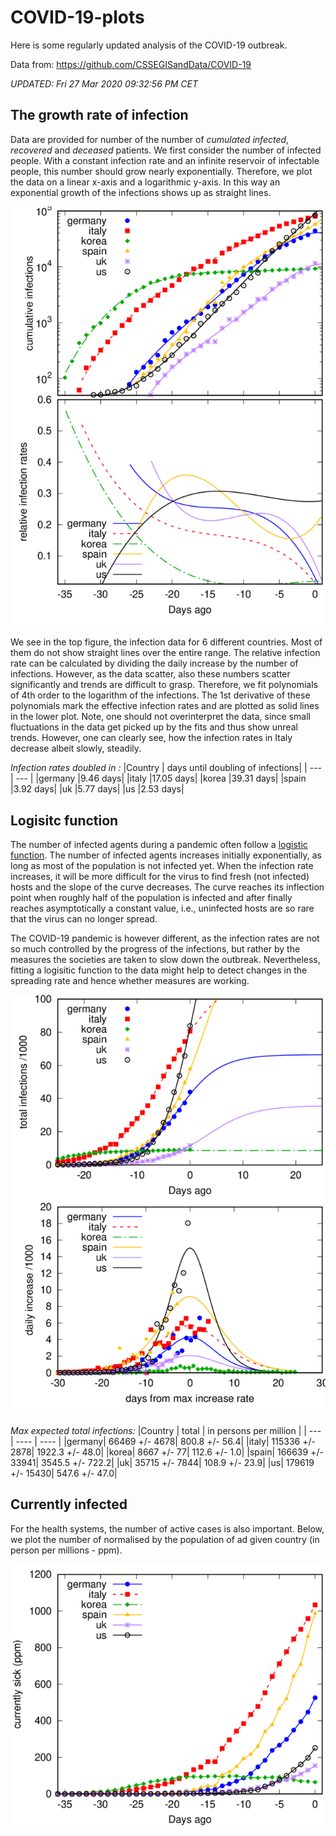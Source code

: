 


# COVID-19-plots

Here is some regularly updated analysis of the COVID-19 outbreak.

Data from: https://github.com/CSSEGISandData/COVID-19

 *UPDATED: Fri 27 Mar 2020 09:32:56 PM CET*

## The growth rate of infection


Data are provided for number of the number of _cumulated infected_, _recovered_ and _deceased_ patients.
We first consider the number of infected people. With a constant infection rate and an infinite
reservoir of infectable people,  this number should grow nearly exponentially. Therefore, we plot
the data on a linear x-axis and a logarithmic y-axis. In this way an exponential growth of the
infections shows up as straight lines. 

![Exponential development](plot-1.png)

We see in the top figure, the infection data for 6 different countries. Most of them do not show
straight lines over the entire range. The relative infection rate can be calculated by dividing the
daily increase by the number of infections. However, as the data scatter, also these numbers scatter
significantly and trends are difficult to grasp. Therefore, we fit polynomials of 4th order to the
logarithm of the infections. The 1st derivative of these polynomials mark the effective
infection rates and are plotted as solid lines in the lower plot. Note, one should not overinterpret
the data, since small fluctuations in the data get picked up by the fits and thus show unreal
trends. However, one can clearly see, how the infection rates in Italy decrease albeit slowly,
steadily.

*Infection rates doubled in :*
|Country | days until doubling of infections| 
| --- | --- |
|germany |9.46 days|
|italy |17.05 days|
|korea |39.31 days|
|spain |3.92 days|
|uk |5.77 days|
|us |2.53 days|



## Logisitc function
The number of infected agents during a pandemic often follow a [logistic function](https://en.wikipedia.org/wiki/Logistic_function).
The number of infected agents increases initially exponentially, as long as most of the population
is not infected yet. When the infection rate increases, it will be more difficult for the virus to
find fresh (not infected) hosts and the slope of the curve decreases. The curve reaches its
inflection point when roughly half of the population is infected and after finally reaches
asymptotically a constant value, i.e., uninfected hosts are so rare that the virus can no longer
spread. 

The COVID-19 pandemic is however different, as the infection rates are not so much controlled by the
progress of the infections, but rather by the measures the societies are taken to slow down the
outbreak. Nevertheless, fitting a logisitic function to the data might help to detect changes in the
spreading rate and hence whether measures are working.

![Logistic Curve](plot-3.png)

*Max expected total infections:*
|Country | total | in persons per million | 
| --- | ---- | ---- |
|germany| 66469 +/- 4678| 800.8 +/- 56.4|
|italy| 115336 +/- 2878| 1922.3 +/- 48.0|
|korea| 8667 +/- 77| 112.6 +/- 1.0|
|spain| 166639 +/- 33941| 3545.5 +/- 722.2|
|uk| 35715 +/- 7844| 108.9 +/- 23.9|
|us| 179619 +/- 15430| 547.6 +/- 47.0|


## Currently infected

For the health systems, the number of active cases is also important. Below, we plot the number of normalised by the population of ad given country (in person per millions - ppm).

![Currently sick](plot-2.png)
